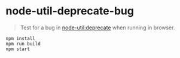 node-util-deprecate-bug
=======================

> Test for a bug in [node-util:deprecate](https://github.com/defunctzombie/node-util/blob/b5ae1b1a93a45e1a834dc0418eae15809d6f10db/util.js#L65) when running in browser.

	npm install
	npm run build
	npm start
